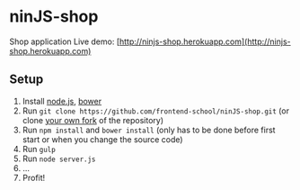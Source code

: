# ninJS-shop

Shop application
Live demo: [http://ninjs-shop.herokuapp.com](http://ninjs-shop.herokuapp.com)

## Setup

1. Install [node.js](http://nodejs.org), [bower](http://bower.io)
2. Run ```git clone https://github.com/frontend-school/ninJS-shop.git``` (or clone [your own fork](https://github.com/frontend-school/ninJS-shop/fork) of the repository)
3. Run ```npm install``` and  ```bower install``` (only has to be done before first start or when you change the source code)
4. Run ```gulp```
5. Run ```node server.js```
6. ...
7. Profit!
